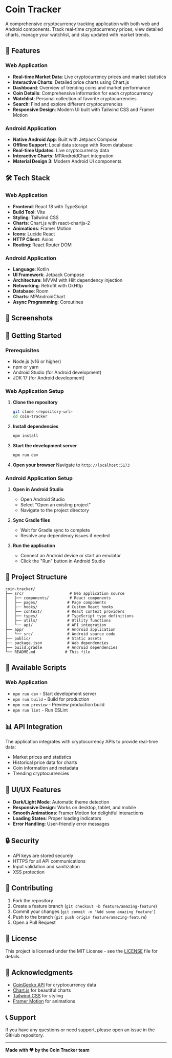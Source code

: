 # Coin Tracker

A comprehensive cryptocurrency tracking application with both web and Android components. Track real-time cryptocurrency prices, view detailed charts, manage your watchlist, and stay updated with market trends.

## 🚀 Features

### Web Application
- **Real-time Market Data**: Live cryptocurrency prices and market statistics
- **Interactive Charts**: Detailed price charts using Chart.js
- **Dashboard**: Overview of trending coins and market performance
- **Coin Details**: Comprehensive information for each cryptocurrency
- **Watchlist**: Personal collection of favorite cryptocurrencies
- **Search**: Find and explore different cryptocurrencies
- **Responsive Design**: Modern UI built with Tailwind CSS and Framer Motion

### Android Application
- **Native Android App**: Built with Jetpack Compose
- **Offline Support**: Local data storage with Room database
- **Real-time Updates**: Live cryptocurrency data
- **Interactive Charts**: MPAndroidChart integration
- **Material Design 3**: Modern Android UI components

## 🛠️ Tech Stack

### Web Application
- **Frontend**: React 18 with TypeScript
- **Build Tool**: Vite
- **Styling**: Tailwind CSS
- **Charts**: Chart.js with react-chartjs-2
- **Animations**: Framer Motion
- **Icons**: Lucide React
- **HTTP Client**: Axios
- **Routing**: React Router DOM

### Android Application
- **Language**: Kotlin
- **UI Framework**: Jetpack Compose
- **Architecture**: MVVM with Hilt dependency injection
- **Networking**: Retrofit with OkHttp
- **Database**: Room
- **Charts**: MPAndroidChart
- **Async Programming**: Coroutines

## 📱 Screenshots

<a href="https://drive.google.com/file/d/1eeW5uiE9drpdpA7xVr8cexYpA1URjNTP/view?usp=drive_link"></a>
<a href="https://drive.google.com/file/d/1poptREb9SQjYywSMuT6kVoBDCKtLxbCt/view?usp=sharing"></a>

## 🚀 Getting Started

### Prerequisites
- Node.js (v16 or higher)
- npm or yarn
- Android Studio (for Android development)
- JDK 17 (for Android development)

### Web Application Setup

1. **Clone the repository**
   ```bash
   git clone <repository-url>
   cd coin-tracker
   ```

2. **Install dependencies**
   ```bash
   npm install
   ```

3. **Start the development server**
   ```bash
   npm run dev
   ```

4. **Open your browser**
   Navigate to `http://localhost:5173`

### Android Application Setup

1. **Open in Android Studio**
   - Open Android Studio
   - Select "Open an existing project"
   - Navigate to the project directory

2. **Sync Gradle files**
   - Wait for Gradle sync to complete
   - Resolve any dependency issues if needed

3. **Run the application**
   - Connect an Android device or start an emulator
   - Click the "Run" button in Android Studio

## 📁 Project Structure

```
coin-tracker/
├── src/                    # Web application source
│   ├── components/         # React components
│   ├── pages/             # Page components
│   ├── hooks/             # Custom React hooks
│   ├── context/           # React context providers
│   ├── types/             # TypeScript type definitions
│   ├── utils/             # Utility functions
│   └── api/               # API integration
├── app/                   # Android application
│   └── src/               # Android source code
├── public/                # Static assets
├── package.json           # Web dependencies
├── build.gradle           # Android dependencies
└── README.md             # This file
```

## 🔧 Available Scripts

### Web Application
- `npm run dev` - Start development server
- `npm run build` - Build for production
- `npm run preview` - Preview production build
- `npm run lint` - Run ESLint

## 📊 API Integration

The application integrates with cryptocurrency APIs to provide real-time data:
- Market prices and statistics
- Historical price data for charts
- Coin information and metadata
- Trending cryptocurrencies

## 🎨 UI/UX Features

- **Dark/Light Mode**: Automatic theme detection
- **Responsive Design**: Works on desktop, tablet, and mobile
- **Smooth Animations**: Framer Motion for delightful interactions
- **Loading States**: Proper loading indicators
- **Error Handling**: User-friendly error messages

## 🔒 Security

- API keys are stored securely
- HTTPS for all API communications
- Input validation and sanitization
- XSS protection

## 🤝 Contributing

1. Fork the repository
2. Create a feature branch (`git checkout -b feature/amazing-feature`)
3. Commit your changes (`git commit -m 'Add some amazing feature'`)
4. Push to the branch (`git push origin feature/amazing-feature`)
5. Open a Pull Request

## 📝 License

This project is licensed under the MIT License - see the [LICENSE](LICENSE) file for details.

## 🙏 Acknowledgments

- [CoinGecko API](https://www.coingecko.com/en/api) for cryptocurrency data
- [Chart.js](https://www.chartjs.org/) for beautiful charts
- [Tailwind CSS](https://tailwindcss.com/) for styling
- [Framer Motion](https://www.framer.com/motion/) for animations

## 📞 Support

If you have any questions or need support, please open an issue in the GitHub repository.

---

**Made with ❤️ by the Coin Tracker team** 
